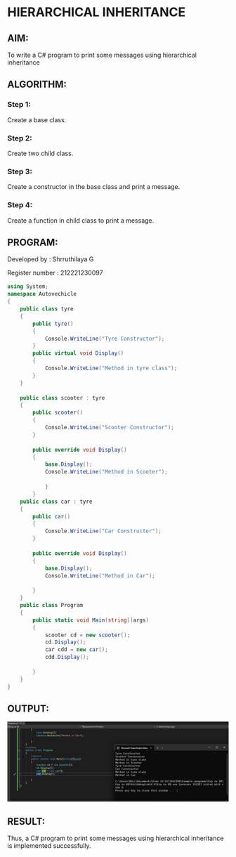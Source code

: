 # HIERARCHICAL INHERITANCE

## AIM:
To write a C# program to print some messages using hierarchical inheritance
## ALGORITHM:
### Step 1:
Create a base class. 
### Step 2:
Create two child class. 
### Step 3:
Create a constructor in the base class and print a message. 
### Step 4:
Create a function in child class to print a message.
## PROGRAM:
Developed by : Shrruthilaya G

Register number : 212221230097
```C#
using System;
namespace Autovechicle
{
    public class tyre
    {
        public tyre()
        {
            Console.WriteLine("Tyre Constructor");
        }
        public virtual void Display()
        {
            Console.WriteLine("Method in tyre class");
        }
    }
    
    public class scooter : tyre
    {
        public scooter()
        {
            Console.WriteLine("Scooter Constructor");
        }

        public override void Display()
        {
            base.Display();
            Console.WriteLine("Method in Scooter");

            }
        }
    public class car : tyre
    {
        public car()
        {
            Console.WriteLine("Car Constructor");
        }

        public override void Display()
        {
            base.Display();
            Console.WriteLine("Method in Car");

        }
    }
    public class Program
    {
        public static void Main(string[]args)
        {
            scooter cd = new scooter();
            cd.Display();
            car cdd = new car();
            cdd.Display();
            
        }
    }
}
```

## OUTPUT:
![](https://github.com/Shrruthilaya-Gangadaran/Inheritance/blob/main/output.png)

## RESULT:
Thus, a C# program to print some messages using hierarchical inheritance is implemented successfully.
